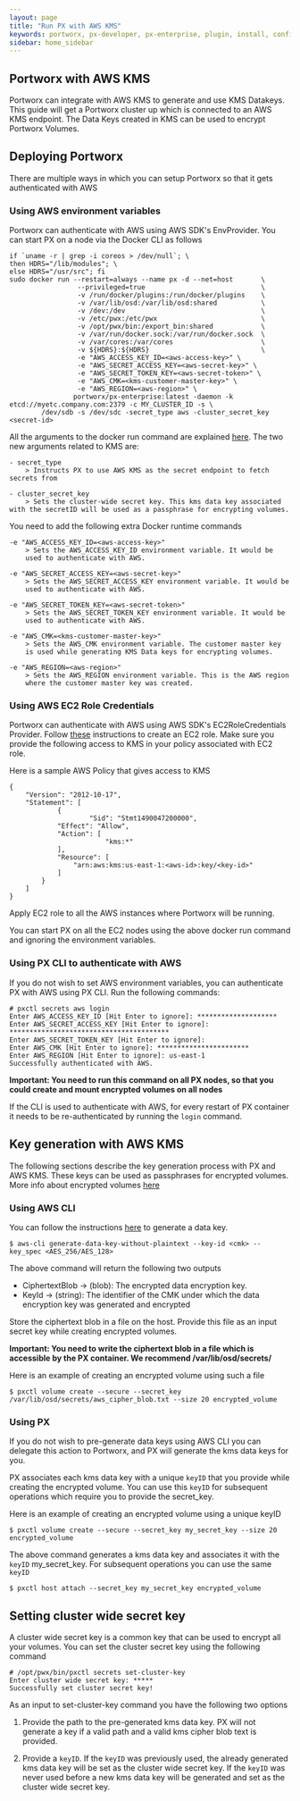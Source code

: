 ```yaml
---
layout: page
title: "Run PX with AWS KMS"
keywords: portworx, px-developer, px-enterprise, plugin, install, configure, container, storage, encryption
sidebar: home_sidebar
---
```


## Portworx with AWS KMS
Portworx can integrate with AWS KMS to generate and use KMS Datakeys. This guide will get a Portworx cluster up which is connected to
an AWS KMS endpoint. The Data Keys created in KMS can be used to encrypt Portworx Volumes.

## Deploying Portworx

There are multiple ways in which you can setup Portworx so that it gets authenticated with AWS

### Using AWS environment variables
Portworx can authenticate with AWS using AWS SDK's EnvProvider.  You can start PX on a node via the Docker CLI as follows

```
if `uname -r | grep -i coreos > /dev/null`; \
then HDRS="/lib/modules"; \
else HDRS="/usr/src"; fi
sudo docker run --restart=always --name px -d --net=host       \
                 --privileged=true                             \
                 -v /run/docker/plugins:/run/docker/plugins    \
                 -v /var/lib/osd:/var/lib/osd:shared           \
                 -v /dev:/dev                                  \
                 -v /etc/pwx:/etc/pwx                          \
                 -v /opt/pwx/bin:/export_bin:shared            \
                 -v /var/run/docker.sock:/var/run/docker.sock  \
                 -v /var/cores:/var/cores                      \
                 -v ${HDRS}:${HDRS}                            \
                 -e "AWS_ACCESS_KEY_ID=<aws-access-key>" \
                 -e "AWS_SECRET_ACCESS_KEY=<aws-secret-key>" \
                 -e "AWS_SECRET_TOKEN_KEY=<aws-secret-token>" \
                 -e "AWS_CMK=<kms-customer-master-key>" \
                 -e "AWS_REGION=<aws-region>" \
                portworx/px-enterprise:latest -daemon -k etcd://myetc.company.com:2379 -c MY_CLUSTER_ID -s \
		/dev/sdb -s /dev/sdc -secret_type aws -cluster_secret_key <secret-id>
```
All the arguments to the docker run command are explained [here](/install/docker.html). The two new arguments related to KMS are:

```
- secret_type
    > Instructs PX to use AWS KMS as the secret endpoint to fetch secrets from

- cluster_secret_key
    > Sets the cluster-wide secret key. This kms data key associated with the secretID will be used as a passphrase for encrypting volumes.
```

You need to add the following extra Docker runtime commands

```
-e "AWS_ACCESS_KEY_ID=<aws-access-key>"
    > Sets the AWS_ACCESS_KEY_ID environment variable. It would be
    used to authenticate with AWS.

-e "AWS_SECRET_ACCESS_KEY=<aws-secret-key>"
    > Sets the AWS_SECRET_ACCESS_KEY environment variable. It would be
    used to authenticate with AWS.

-e "AWS_SECRET_TOKEN_KEY=<aws-secret-token>"
    > Sets the AWS_SECRET_TOKEN_KEY environment variable. It would be
    used to authenticate with AWS.

-e "AWS_CMK=<kms-customer-master-key>"
    > Sets the AWS_CMK environment variable. The customer master key
    is used while generating KMS Data keys for encrypting volumes.

-e "AWS_REGION=<aws-region>"
    > Sets the AWS_REGION environment variable. This is the AWS region
    where the customer master key was created.

```

### Using AWS EC2 Role Credentials
Portworx can authenticate with AWS using AWS SDK's EC2RoleCredentials Provider. Follow [these](http://docs.aws.amazon.com/AWSEC2/latest/UserGuide/iam-roles-for-amazon-ec2.html) instructions to create an EC2 role.
Make sure you provide the following access to KMS in your policy associated with EC2 role.

Here is a sample AWS Policy that gives access to KMS

```
{
    "Version": "2012-10-17",
    "Statement": [
            {
	                "Sid": "Stmt1490047200000",
            "Effect": "Allow",
            "Action": [
	                    "kms:*"
            ],
            "Resource": [
                "arn:aws:kms:us-east-1:<aws-id>:key/<key-id>"
            ]
        }
    ]
}
```

Apply EC2 role to all the AWS instances where Portworx will be running.

You can start PX on all the EC2 nodes using the above docker run command and ignoring the environment variables.

### Using PX CLI to authenticate with AWS

If you do not wish to set AWS environment variables, you can authenticate PX with AWS using PX CLI. Run the following commands:

```
# pxctl secrets aws login
Enter AWS_ACCESS_KEY_ID [Hit Enter to ignore]: ********************
Enter AWS_SECRET_ACCESS_KEY [Hit Enter to ignore]: ****************************************
Enter AWS_SECRET_TOKEN_KEY [Hit Enter to ignore]:
Enter AWS_CMK [Hit Enter to ignore]: ***********************
Enter AWS_REGION [Hit Enter to ignore]: us-east-1
Successfully authenticated with AWS.
```

__Important: You need to run this command on all PX nodes, so that you could create and mount encrypted volumes on all nodes__

If the CLI is used to authenticate with AWS, for every restart of PX container it needs to be re-authenticated by running the `login` command.

## Key generation with AWS KMS

The following sections describe the key generation process with PX and AWS KMS. These keys can be used as passphrases for encrypted volumes. More info about encrypted volumes [here](/manage/encrypted-volumes.md)

### Using AWS CLI
You can follow the instructions [here](http://docs.aws.amazon.com/cli/latest/reference/kms/generate-data-key.html) to generate a data key.

```
$ aws-cli generate-data-key-without-plaintext --key-id <cmk> --key_spec <AES_256/AES_128>
```

The above command will return the following two outputs
- CiphertextBlob -> (blob): The encrypted data encryption key.
- KeyId -> (string): The identifier of the CMK under which the data encryption key was generated and encrypted

Store the ciphertext blob in a file on the host. Provide this file as an input secret key while creating encrypted volumes.

__Important: You need to write the ciphertext blob in a file which is accessible by the PX container. We recommend /var/lib/osd/secrets/__

Here is an example of creating an encrypted volume using such a file
```
$ pxctl volume create --secure --secret_key /var/lib/osd/secrets/aws_cipher_blob.txt --size 20 encrypted_volume
```


### Using PX
If you do not wish to pre-generate data keys using AWS CLI you can delegate this action to Portworx, and PX will generate the kms data keys for you.

PX associates each kms data key with a unique ```keyID``` that you provide while creating the encrypted volume. You can use this ```keyID``` for subsequent operations which require you to provide the secret_key.

Here is an example of creating an encrypted volume using a unique keyID

```
$ pxctl volume create --secure --secret_key my_secret_key --size 20 encrypted_volume
```

The above command generates a kms data key and associates it with the ```keyID``` my_secret_key. For subsequent operations you can use the same ```keyID```

```
$ pxctl host attach --secret_key my_secret_key encrypted_volume
```

## Setting cluster wide secret key
A cluster wide secret key is a common key that can be used to encrypt all your volumes. You can set the cluster secret key using the following command

```
# /opt/pwx/bin/pxctl secrets set-cluster-key
Enter cluster wide secret key: *****
Successfully set cluster secret key!
```
As an input to set-cluster-key command you have the following two options
1. Provide the path to the pre-generated kms data key. PX will not
generate a key if a valid path and a valid kms cipher blob text is
provided.

2. Provide a ```keyID```. If the ```keyID``` was previously used, the
already generated kms data key will be set as the cluster wide secret
key. If the ```keyID``` was never used before a new kms data key will
be generated and set as the cluster wide secret key.
